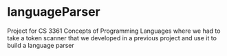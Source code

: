 # languageParser
Project for CS 3361 Concepts of Programming Languages where we had to take a token scanner that we developed in a previous project and use it to build a language parser
